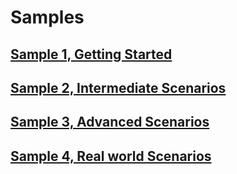 # Samples

## [Sample 1, Getting Started](./sample1-getting-started/)

## [Sample 2, Intermediate Scenarios](./sample2-intermediate-scenarios/)

## [Sample 3, Advanced Scenarios](./sample3-advanced-scenarios/)

## [Sample 4, Real world Scenarios](./sample4-real-world/)
